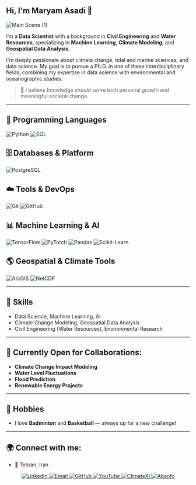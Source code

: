 ## Hi, I'm Maryam Asadi 👋
![Main Scene (1)](https://github.com/user-attachments/assets/09d58cd8-66e7-4787-9d96-638e6ad70524)

I’m a **Data Scientist** with a background in **Civil Engineering** and **Water Resources**, specializing in **Machine Learning**, **Climate Modeling**, and **Geospatial Data Analysis**.

I'm deeply passionate about climate change, tidal and marine sciences, and data science. My goal is to pursue a Ph.D. in one of these interdisciplinary fields, combining my expertise in data science with environmental and oceanographic studies.

> 💬 I believe knowledge should serve both personal growth and meaningful societal change.

---

## 🧠 Programming Languages  
![Python](https://img.shields.io/badge/-Python-3776AB?style=for-the-badge&logo=python&logoColor=white)
![SQL](https://img.shields.io/badge/-SQL-4479A1?style=for-the-badge&logo=postgresql&logoColor=white)

## 🗄️ Databases & Platform  
![PostgreSQL](https://img.shields.io/badge/-PostgreSQL-336791?style=for-the-badge&logo=postgresql&logoColor=white)

## ☁️ Tools & DevOps  
![Git](https://img.shields.io/badge/-Git-F05032?style=for-the-badge&logo=git&logoColor=white)
![GitHub](https://img.shields.io/badge/-GitHub-181717?style=for-the-badge&logo=github&logoColor=white)

## 📊 Machine Learning & AI  
![TensorFlow](https://img.shields.io/badge/-TensorFlow-FF6F00?style=for-the-badge&logo=tensorflow&logoColor=white)
![PyTorch](https://img.shields.io/badge/-PyTorch-EE4C2C?style=for-the-badge&logo=pytorch&logoColor=white)
![Pandas](https://img.shields.io/badge/-Pandas-150458?style=for-the-badge&logo=pandas&logoColor=white)
![Scikit-Learn](https://img.shields.io/badge/-Scikit--Learn-F7931E?style=for-the-badge&logo=scikit-learn&logoColor=white)

## 🌎 Geospatial & Climate Tools  
![ArcGIS](https://img.shields.io/badge/-ArcGIS-4479A1?style=for-the-badge)
![NetCDF](https://img.shields.io/badge/-NetCDF-0099CC?style=for-the-badge)

---

## 🔧 Skills
- Data Science, Machine Learning, AI
- Climate Change Modeling, Geospatial Data Analysis
- Civil Engineering (Water Resources), Environmental Research

---

## 🎯 Currently Open for Collaborations:
- **Climate Change Impact Modeling**
- **Water Level Fluctuations**
- **Flood Prediction**
- **Renewable Energy Projects**

---

## 🏸 Hobbies
- I love **Badminton** and **Basketball** — always up for a new challenge!

---

## 🌍 Connect with me:
- 📍 Tehran, Iran

<p align="center">
  <a href="https://www.linkedin.com/in/maryam-asadii" target="_blank">
    <img alt="LinkedIn" src="https://img.shields.io/badge/LinkedIn-blue?style=for-the-badge&logo=linkedin&logoColor=white"/>
  </a>
  <a href="mailto:mym.kntu.ac@gmail.com" target="_blank">
    <img alt="Email" src="https://img.shields.io/badge/Email-D44638?style=for-the-badge&logo=gmail&logoColor=white"/>
  </a>
  <a href="https://github.com/maryasad" target="_blank">
    <img alt="GitHub" src="https://img.shields.io/badge/GitHub-000?style=for-the-badge&logo=github&logoColor=white"/>
  </a>
  <a href="https://www.youtube.com/@maryamasadiiiii" target="_blank">
    <img alt="YouTube" src="https://img.shields.io/badge/YouTube-FF0000?style=for-the-badge&logo=youtube&logoColor=white"/>
  </a>
  <a href="https://climatexi.com/Maryam_asadi" target="_blank">
    <img alt="ClimateXI" src="https://img.shields.io/badge/ClimateXI-00b894?style=for-the-badge&logo=leaf&logoColor=white"/>
  </a>
  <a href="https://abanfo.ir/" target="_blank">
  <img alt="Abanfo" src="https://img.shields.io/badge/Abanfo-2f80ed?style=for-the-badge&logo=semantic-release&logoColor=white"/>
</a>
</p>




